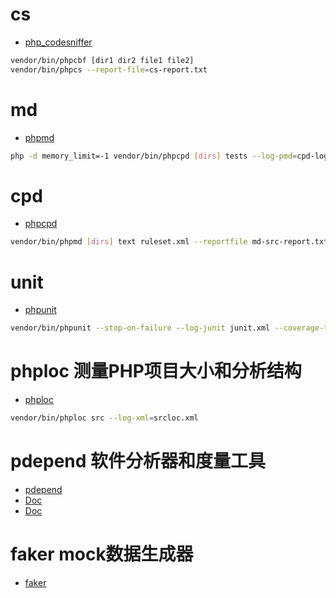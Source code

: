 # cs
* [php_codesniffer](https://packagist.org/packages/squizlabs/php_codesniffer)

```bash
vendor/bin/phpcbf [dir1 dir2 file1 file2]
vendor/bin/phpcs --report-file=cs-report.txt
```
# md
* [phpmd](https://packagist.org/packages/phpmd/phpmd)

```bash
php -d memory_limit=-1 vendor/bin/phpcpd [dirs] tests --log-pmd=cpd-log.xml
```

# cpd
* [phpcpd](https://packagist.org/packages/sebastian/phpcpd)

```bash
vendor/bin/phpmd [dirs] text ruleset.xml --reportfile md-src-report.txt
```
# unit
* [phpunit](https://packagist.org/packages/phpunit/phpunit)

```bash
vendor/bin/phpunit --stop-on-failure --log-junit junit.xml --coverage-text=coverage.txt --coverage-html=UnitTestCover
```

# phploc 测量PHP项目大小和分析结构
* [phploc](https://packagist.org/packages/phploc/phploc)

```bash
vendor/bin/phploc src --log-xml=srcloc.xml
```

# pdepend 软件分析器和度量工具
* [pdepend](https://packagist.org/packages/pdepend/pdepend)
* [Doc](https://pdepend.org/documentation/getting-started.html)
* [Doc](https://www.testwo.com/blog/7640)

# faker mock数据生成器
* [faker](https://packagist.org/packages/fakerphp/faker)
